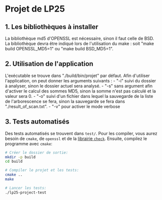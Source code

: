 # Projet de LP25

## 1. Les bibliothèques à installer

La bibliothèque md5 d'OPENSSL est nécessaire, sinon il faut celle de BSD.
La bibliothèque devra être indiqué lors de l'utilisation du make : soit "make build OPENSSL_MD5=1" ou "make build BSD_MD5=1".

## 2. Utilisation de l'application

L'exécutable se trouve dans "./build/bin/projet" par défaut.
Afin d'utiliser l'application, on peut donner les arguments suivants :
    - "-i" suivi du dossier à analyser, sinon le dossier actuel sera analysé.
    - "-s" sans argument afin d'activer le calcul des sommes MD5, sinon la somme n'est pas calculé et la valeur sera 0.
    - "-o" suivi d'un fichier dans lequel la sauvegarde de la liste de l'arborescence se fera, sinon la sauvegarde se fera dans "./result_of_scan.txt".
    - "-v" pour activer le mode verbose

## 3. Tests automatisés

Des tests automatisés se trouvent dans `test/`. Pour les compiler, vous aurez besoin de `cmake`, de `openssl` et de la [librairie `check`](https://libcheck.github.io/check/).
Ensuite, compilez le programme avec `cmake`:

```sh
# Créer le dossier de sortie:
mkdir -p build
cd build

# Compiler le projet et les tests:
cmake ..
make

# Lancer les tests:
./lp25-project-test
```
